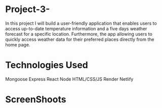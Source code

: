 # Project-3-

In this project I will build a user-friendly application that enables users to access up-to-date temperature information and a five days  weather forecast for a specific location.
Furthermore, the app  allowing users to quickly access weather data for their preferred places directly from the home page.




# Technologies Used

Mongoose Express React Node HTML/CSS/JS Render Netlify


# ScreenShoots


